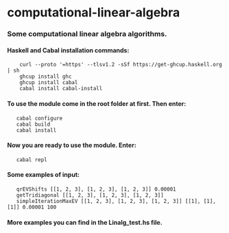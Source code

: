 # computational-linear-algebra
### Some computational linear algebra algorithms.

#### Haskell and Cabal installation commands:
``` 
    curl --proto '=https' --tlsv1.2 -sSf https://get-ghcup.haskell.org | sh
    ghcup install ghc
    ghcup install cabal
    cabal install cabal-install
```

#### To use the module come in the root folder at first. Then enter: 
```
   cabal configure
   cabal build
   cabal install
```
#### Now you are ready to use the module. Enter:
```
   cabal repl
```
   
#### Some examples of input:
```
   qrEVShifts [[1, 2, 3], [1, 2, 3], [1, 2, 3]] 0.00001
   getTridiagonal [[1, 2, 3], [1, 2, 3], [1, 2, 3]]
   simpleIterationMaxEV [[1, 2, 3], [1, 2, 3], [1, 2, 3]] [[1], [1], [1]] 0.00001 100
```

#### More examples you can find in the Linalg_test.hs file.
